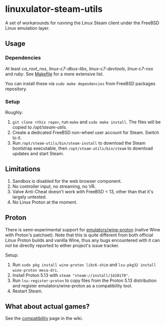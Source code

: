 # linuxulator-steam-utils

A set of workarounds for running the Linux Steam client under the FreeBSD Linux emulation layer.

## Usage

### Dependencies

At least *ca_root_nss*, *linux-c7-dbus-libs*, *linux-c7-devtools*, *linux-c7-nss* and *ruby*.
See [Makefile](Makefile) for a more extensive list.

You can install these via `sudo make dependencies` from FreeBSD packages
repository.

### Setup

Roughly:
1. `git clone <this repo>`, run `make` and `sudo make install`. The files will be copied to */opt/steam-utils*.
1. Create a dedicated FreeBSD non-wheel user account for Steam. Switch to it.
1. Run `/opt/steam-utils/bin/steam-install` to download the Steam bootstrap executable, then `/opt/steam-utils/bin/steam` to download updates and start Steam.

## Limitations

1. Sandbox is disabled for the web browser component.
1. No controller input, no streaming, no VR.
1. Valve Anti-Cheat doesn't work with FreeBSD < 13, other than that it's largely untested.
1. No Linux Proton at the moment.

## Proton

There is semi-experimental support for [emulators/wine-proton](https://www.freshports.org/emulators/wine-proton/) (native Wine with Proton's patchset).
Note that this is quite different from both official Linux Proton builds and vanilla Wine,
thus any bugs encountered with it can *not* be directly reported to either project's issue tracker.

Setup:
1. Run `sudo pkg install wine-proton libc6-shim` and `lsu-pkg32 install wine-proton mesa-dri`.
1. Install Proton 5.13 with `steam "steam://install/1420170"`.
1. Run `lsu-register-proton` to copy files from the Proton 5.13 distribution and register emulators/wine-proton as a compatibility tool.
1. Restart Steam.

## What about actual games?

See the [compatibility](https://github.com/shkhln/linuxulator-steam-utils/wiki/Compatibility) page in the wiki.
